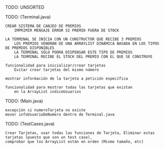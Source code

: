 TODO: UNSORTED


TODO: (Terminal.java)

    CREAR SISTEMA DE CANJEO DE PREMIOS
        IMPRIMIR MENSAJE ERROR SI PREMIO FUERA DE STOCK
       
    LA TERMINAL SE INICIA CON UN CONSTRUCTOR QUE RECIBE 3 PREMIOS
        LOS PREMIOS VENDRÁN DE UNA ARRAYLIST DINÁMICA BASADA EN LOS TIPOS DE PREMIOS DISPONIBLES
        LA TERMINAL SÓLO PODRÁ DISPENSAR ESTE TIPO DE PREMIOS
        LA TERMINAL RECIBE EL STOCK DEL PREMIO CON EL QUE SE CONSTRUYE
     
    funcionalidad para inicializar/crear tarjetas
        Evitar crear tarjetas del mismo número

    mostrar información de la tarjeta a petición específica
        
    funcionalidad para mostrar todas las tarjetas que existan 
        en la ArrayList indiceUsuarios

 

TODO: (Main.java)

    excepción si numeroTarjeta no existe
    mover infoUsuarioDeNumero dentro de Terminal.java
 
    
    
TODO: (TestCases.java)

    Crear Tarjetas, usar todas las funciones de Tarjeta, Eliminar estas tarjetas (puesto que son un test case),
    comprobar que los ArrayList están en orden (Mismo tamaño, etc)
    

